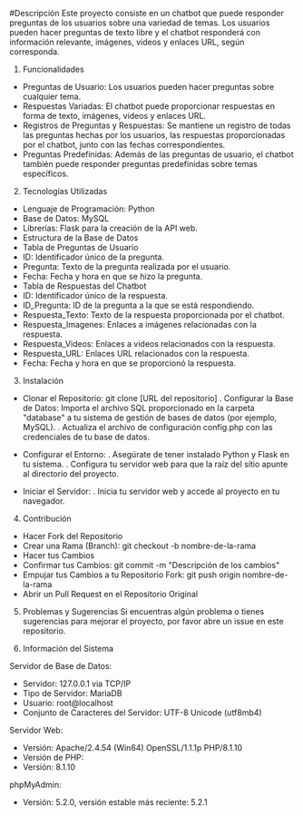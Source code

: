 #Descripción
Este proyecto consiste en un chatbot que puede responder preguntas de los usuarios sobre una variedad de temas. Los usuarios pueden hacer preguntas de texto libre y el chatbot responderá con información relevante, imágenes, videos y enlaces URL, según corresponda.

1. Funcionalidades
- Preguntas de Usuario: Los usuarios pueden hacer preguntas sobre cualquier tema.
- Respuestas Variadas: El chatbot puede proporcionar respuestas en forma de texto, imágenes, videos y enlaces URL.
- Registros de Preguntas y Respuestas: Se mantiene un registro de todas las preguntas hechas por los usuarios, las respuestas proporcionadas por el chatbot, junto con las fechas correspondientes.
- Preguntas Predefinidas: Además de las preguntas de usuario, el chatbot también puede responder preguntas predefinidas sobre temas específicos.
2. Tecnologías Utilizadas
- Lenguaje de Programación: Python
- Base de Datos: MySQL
- Librerías: Flask para la creación de la API web.
- Estructura de la Base de Datos
- Tabla de Preguntas de Usuario
- ID: Identificador único de la pregunta.
- Pregunta: Texto de la pregunta realizada por el usuario.
- Fecha: Fecha y hora en que se hizo la pregunta.
- Tabla de Respuestas del Chatbot
- ID: Identificador único de la respuesta.
- ID_Pregunta: ID de la pregunta a la que se está respondiendo.
- Respuesta_Texto: Texto de la respuesta proporcionada por el chatbot.
- Respuesta_Imagenes: Enlaces a imágenes relacionadas con la respuesta.
- Respuesta_Videos: Enlaces a videos relacionados con la respuesta.
- Respuesta_URL: Enlaces URL relacionados con la respuesta.
- Fecha: Fecha y hora en que se proporcionó la respuesta.
3. Instalación
- Clonar el Repositorio: git clone [URL del repositorio]
. Configurar la Base de Datos: Importa el archivo SQL proporcionado en la carpeta "database" a tu sistema de gestión de bases de datos (por ejemplo, MySQL).
. Actualiza el archivo de configuración config.php con las credenciales de tu base de datos.

- Configurar el Entorno:
. Asegúrate de tener instalado Python y Flask en tu sistema.
. Configura tu servidor web para que la raíz del sitio apunte al directorio del proyecto.

- Iniciar el Servidor:
. Inicia tu servidor web y accede al proyecto en tu navegador.
4. Contribución
- Hacer Fork del Repositorio
- Crear una Rama (Branch): git checkout -b nombre-de-la-rama
- Hacer tus Cambios
- Confirmar tus Cambios: git commit -m "Descripción de los cambios"
- Empujar tus Cambios a tu Repositorio Fork: git push origin nombre-de-la-rama
- Abrir un Pull Request en el Repositorio Original
5. Problemas y Sugerencias
Si encuentras algún problema o tienes sugerencias para mejorar el proyecto, por favor abre un issue en este repositorio.

6. Información del Sistema

Servidor de Base de Datos:
- Servidor: 127.0.0.1 via TCP/IP
- Tipo de Servidor: MariaDB
- Usuario: root@localhost
- Conjunto de Caracteres del Servidor: UTF-8 Unicode (utf8mb4)

Servidor Web:
- Versión: Apache/2.4.54 (Win64) OpenSSL/1.1.1p PHP/8.1.10
- Versión de PHP:
- Versión: 8.1.10

phpMyAdmin:
- Versión: 5.2.0, versión estable más reciente: 5.2.1
